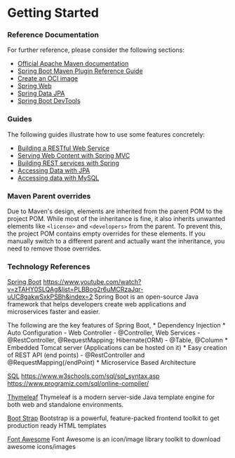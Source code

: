 # Getting Started

### Reference Documentation
For further reference, please consider the following sections:

* [Official Apache Maven documentation](https://maven.apache.org/guides/index.html)
* [Spring Boot Maven Plugin Reference Guide](https://docs.spring.io/spring-boot/3.3.5/maven-plugin)
* [Create an OCI image](https://docs.spring.io/spring-boot/3.3.5/maven-plugin/build-image.html)
* [Spring Web](https://docs.spring.io/spring-boot/3.3.5/reference/web/servlet.html)
* [Spring Data JPA](https://docs.spring.io/spring-boot/3.3.5/reference/data/sql.html#data.sql.jpa-and-spring-data)
* [Spring Boot DevTools](https://docs.spring.io/spring-boot/3.3.5/reference/using/devtools.html)

### Guides
The following guides illustrate how to use some features concretely:

* [Building a RESTful Web Service](https://spring.io/guides/gs/rest-service/)
* [Serving Web Content with Spring MVC](https://spring.io/guides/gs/serving-web-content/)
* [Building REST services with Spring](https://spring.io/guides/tutorials/rest/)
* [Accessing Data with JPA](https://spring.io/guides/gs/accessing-data-jpa/)
* [Accessing data with MySQL](https://spring.io/guides/gs/accessing-data-mysql/)

### Maven Parent overrides

Due to Maven's design, elements are inherited from the parent POM to the project POM.
While most of the inheritance is fine, it also inherits unwanted elements like `<license>` and `<developers>` from the parent.
To prevent this, the project POM contains empty overrides for these elements.
If you manually switch to a different parent and actually want the inheritance, you need to remove those overrides.

### Technology References

[Spring Boot](https://spring.io/projects/spring-boot)
https://www.youtube.com/watch?v=zTAHY0SLQAg&list=PLBBog2r6uMCRzaJqr-uUC8gakwSxkPSBh&index=2
Spring Boot is an open-source Java framework that helps developers create web applications and microservices faster and easier.

The following are the key features of Spring Boot,
    * Dependency Injection
    * Auto Configuration - Web Controller - @Controller, Web Services - @RestController, @RequestMapping; Hibernate(ORM) -  @Table, @Column
    * Embedded Tomcat server (Applications can be hosted on it)
    * Easy creation of REST API (end points) - @RestController and @RequestMapping(/endPoint)
    * Microservice Based Architecture

[SQL](https://www.w3schools.com/sql/sql_intro.asp)
https://www.w3schools.com/sql/sql_syntax.asp
https://www.programiz.com/sql/online-compiler/

[Thymeleaf](https://www.thymeleaf.org/index.html)
Thymeleaf is a modern server-side Java template engine for both web and standalone environments.

[Boot Strap](https://getbootstrap.com/docs/5.3/getting-started/introduction/)
Bootstrap is a powerful, feature-packed frontend toolkit to get production ready HTML templates

[Font Awesome](https://fontawesome.com/)
Font Awesome is an icon/image library toolkit to download awesome icons/images

